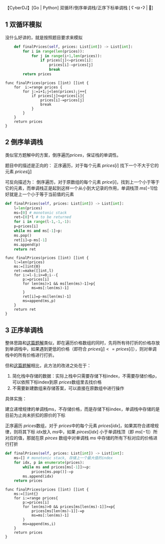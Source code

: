 【CyberDJ】[Go | Python] 双循环/倒序单调栈/正序下标单调栈 [ ʕ◔ϖ◔ʔ  | 🐍]

## 1 双循环模拟

没什么好讲的，就是按照题目要求来模拟

```Python 
    def finalPrices(self, prices: List[int]) -> List[int]:
        for i in range(len(prices)):
            for j in range(i+1,len(prices)):
                if prices[j]<=prices[i]:
                    prices[i]-=prices[j]
                    break
        return prices
```
```Golang 
func finalPrices(prices []int) []int {
    for  i:=range prices {
        for j:=i+1;j<len(prices);j++{
            if prices[j]<=prices[i]{
                prices[i]-=prices[j]
                break
            }
        }
    }
    return prices
}
```

## 2 倒序单调栈

类似官方题解中的方案，倒序遍历$prices$，保证栈的单调性。

题目中的描述是正向的：
正序遍历，对于每个元素 $prices[i]$ 找下一个不大于它的元素 $prices[j]$

可反向描述为：
倒序遍历，对于原数组的每个元素 $price[i]$，找到上一个小于等于它的元素，而单调栈正是起到这样一个从小到大记录的作用，单调栈顶 $ms[-1]$恰好就是上一个小于等于当前值的元素

```python
def finalPrices(self, prices: List[int]) -> List[int]:
    l=len(prices)
    ms=[0] # monotonic stack
    ret=[0]*l # to be returned
    for i in range(l-1,-1,-1):
    p=prices[i]
    while ms and ms[-1]>p:
    ms.pop()
    ret[i]=p-ms[-1]
    ms.append(p)
    return ret
```

```Golang
func finalPrices(prices []int) []int {
    l:=len(prices)
    ms:=[]int{0}
    ret:=make([]int,l)
    for i:=l-1;i>=0;i--{
        p:=prices[i]
        for len(ms)>1 && ms[len(ms)-1]>p{
            ms=ms[:len(ms)-1]
        }
        ret[i]=p-ms[len(ms)-1]
        ms=append(ms,p)
    }
    return ret
}
```

## 3 正序单调栈

整体思路和[这篇题解](https://leetcode.cn/problems/final-prices-with-a-special-discount-in-a-shop/solution/pythonjavatypescriptgo-dan-diao-zhan-by-0f3uz/)类似，即在遍历价格数组的同时，先将所有待打折的价格存放到单调栈中，如果遇到更低的价格（即符合 $prices[j] <= prices[i]$），则对单调栈中的所有价格进行打折。

但和[这篇题解](https://leetcode.cn/problems/final-prices-with-a-special-discount-in-a-shop/solution/pythonjavatypescriptgo-dan-diao-zhan-by-0f3uz/)相比，此方法的改进之处在于：

1. 简化栈中存储的数据：实际上栈中只需要存储下标index，不需要存储价格p，可以依照下标index到原 $prices$数组里去找价格 
2. 不需要新建数组来存储答案，可以直接在原数组中进行操作

具体实施：

建立递增规律的单调栈ms，不存储价格，而是存储下标index，单调栈中存储的是目前为止尚未折扣的原价的下标

正序遍历 $prices$数组，对于 $prices$中的每个元素 $prices[idx]$，如果其符合递增规律，则将其下标 $idx$放入 $ms$中，如果 $pirces[idx]$ 小于单调栈顶（即 $ms[-1]$）所对应的值，那就在原 $pirces$ 数组中对单调栈 $ms$ 中存储的所有下标对应的价格进行打折

```python
def finalPrices(self, prices: List[int]) -> List[int]:
	ms=[] # monotonic stack, 存储上一个最大值的index
    for idx, p in enumerate(prices):
    	while ms and prices[ms[-1]]>=p:
    		prices[ms.pop()]-=p
    	ms.append(idx)
    return prices
```

```Golang
func finalPrices(prices []int) []int {
    ms:=[]int{}
    for i:=range prices{
        p:=prices[i]
        for len(ms)>0 && prices[ms[len(ms)-1]]>=p{
            prices[ms[len(ms)-1]]-=p
            ms=ms[:len(ms)-1]
        }
        ms=append(ms,i)
    }
    return prices
}
```

